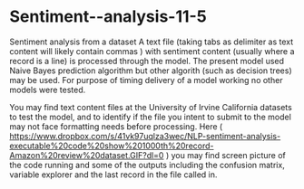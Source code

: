 # Sentiment--analysis-11-5
Sentiment analysis from a dataset
A text file (taking tabs as delimiter as text content will likely contain commas ) with sentiment content (usually where a record is a line) is processed through the model.  The present model used Naive Bayes prediction algorithm but other algorith (such as decision trees) may be used.  For purpose of timing delivery of a model working no other models were tested. 

You may find text content files at the University of Irvine California datasets to test the model, and to identify if the file you intent to submit to the model may not face formatting needs before processing. Here ( https://www.dropbox.com/s/41vk97uqlza3wec/NLP-sentiment-analysis-executable%20code%20show%201000th%20record-Amazon%20review%20dataset.GIF?dl=0  )   you may find screen picture of the code running and some of the outputs including the confusion matrix, variable explorer and the last record in the file called in. 
